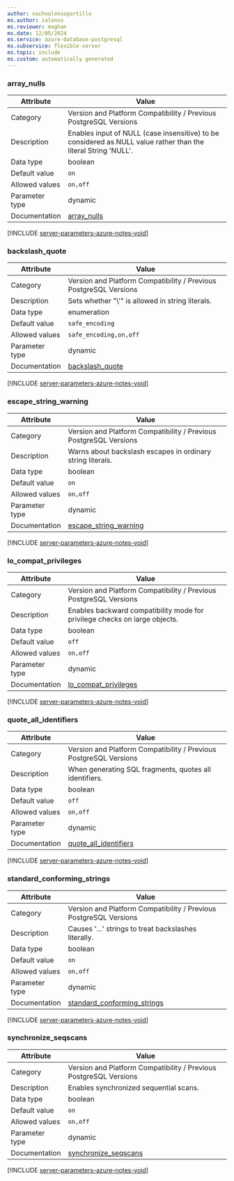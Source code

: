 ```yaml
---
author: nachoalonsoportillo
ms.author: ialonso
ms.reviewer: maghan
ms.date: 12/05/2024
ms.service: azure-database-postgresql
ms.subservice: flexible-server
ms.topic: include
ms.custom: automatically generated
---
```

### array_nulls

| Attribute      | Value                                                      |
|----------------|------------------------------------------------------------|
| Category       | Version and Platform Compatibility / Previous PostgreSQL Versions |
| Description    | Enables input of NULL (case insensitive) to be considered as NULL value rather than the literal String 'NULL'. |
| Data type      | boolean     |
| Default value  | `on`            |
| Allowed values | `on,off`               |
| Parameter type | dynamic        |
| Documentation  | [array_nulls](https://www.postgresql.org/docs/13/runtime-config-compatible.html#GUC-ARRAY-NULLS)                                 |


[!INCLUDE [server-parameters-azure-notes-void](./server-parameters-azure-notes-void.md)]



### backslash_quote

| Attribute      | Value                                                      |
|----------------|------------------------------------------------------------|
| Category       | Version and Platform Compatibility / Previous PostgreSQL Versions |
| Description    | Sets whether \"\\'\" is allowed in string literals.                                                            |
| Data type      | enumeration |
| Default value  | `safe_encoding` |
| Allowed values | `safe_encoding,on,off` |
| Parameter type | dynamic        |
| Documentation  | [backslash_quote](https://www.postgresql.org/docs/13/runtime-config-compatible.html#GUC-BACKSLASH-QUOTE)                         |


[!INCLUDE [server-parameters-azure-notes-void](./server-parameters-azure-notes-void.md)]



### escape_string_warning

| Attribute      | Value                                                      |
|----------------|------------------------------------------------------------|
| Category       | Version and Platform Compatibility / Previous PostgreSQL Versions |
| Description    | Warns about backslash escapes in ordinary string literals.                                                     |
| Data type      | boolean     |
| Default value  | `on`            |
| Allowed values | `on,off`               |
| Parameter type | dynamic        |
| Documentation  | [escape_string_warning](https://www.postgresql.org/docs/13/runtime-config-compatible.html#GUC-ESCAPE-STRING-WARNING)             |


[!INCLUDE [server-parameters-azure-notes-void](./server-parameters-azure-notes-void.md)]



### lo_compat_privileges

| Attribute      | Value                                                      |
|----------------|------------------------------------------------------------|
| Category       | Version and Platform Compatibility / Previous PostgreSQL Versions |
| Description    | Enables backward compatibility mode for privilege checks on large objects.                                     |
| Data type      | boolean     |
| Default value  | `off`           |
| Allowed values | `on,off`               |
| Parameter type | dynamic        |
| Documentation  | [lo_compat_privileges](https://www.postgresql.org/docs/13/runtime-config-compatible.html#GUC-LO-COMPAT-PRIVILEGES)               |


[!INCLUDE [server-parameters-azure-notes-void](./server-parameters-azure-notes-void.md)]



### quote_all_identifiers

| Attribute      | Value                                                      |
|----------------|------------------------------------------------------------|
| Category       | Version and Platform Compatibility / Previous PostgreSQL Versions |
| Description    | When generating SQL fragments, quotes all identifiers.                                                         |
| Data type      | boolean     |
| Default value  | `off`           |
| Allowed values | `on,off`               |
| Parameter type | dynamic        |
| Documentation  | [quote_all_identifiers](https://www.postgresql.org/docs/13/runtime-config-compatible.html#GUC-QUOTE-ALL-IDENTIFIERS)             |


[!INCLUDE [server-parameters-azure-notes-void](./server-parameters-azure-notes-void.md)]



### standard_conforming_strings

| Attribute      | Value                                                      |
|----------------|------------------------------------------------------------|
| Category       | Version and Platform Compatibility / Previous PostgreSQL Versions |
| Description    | Causes '...' strings to treat backslashes literally.                                                           |
| Data type      | boolean     |
| Default value  | `on`            |
| Allowed values | `on,off`               |
| Parameter type | dynamic        |
| Documentation  | [standard_conforming_strings](https://www.postgresql.org/docs/13/runtime-config-compatible.html#GUC-STANDARD-CONFORMING-STRINGS) |


[!INCLUDE [server-parameters-azure-notes-void](./server-parameters-azure-notes-void.md)]



### synchronize_seqscans

| Attribute      | Value                                                      |
|----------------|------------------------------------------------------------|
| Category       | Version and Platform Compatibility / Previous PostgreSQL Versions |
| Description    | Enables synchronized sequential scans.                                                                         |
| Data type      | boolean     |
| Default value  | `on`            |
| Allowed values | `on,off`               |
| Parameter type | dynamic        |
| Documentation  | [synchronize_seqscans](https://www.postgresql.org/docs/13/runtime-config-compatible.html#GUC-SYNCHRONIZE-SEQSCANS)               |


[!INCLUDE [server-parameters-azure-notes-void](./server-parameters-azure-notes-void.md)]



